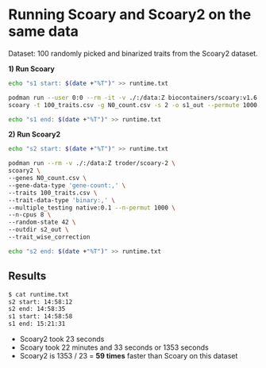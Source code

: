 # Running Scoary and Scoary2 on the same data

Dataset: 100 randomly picked and binarized traits from the Scoary2 dataset.

**1) Run Scoary**

```bash
echo "s1 start: $(date +"%T")" >> runtime.txt

podman run --user 0:0 --rm -it -v ./:/data:Z biocontainers/scoary:v1.6.16-1-deb_cv1 \
scoary -t 100_traits.csv -g N0_count.csv -s 2 -o s1_out --permute 1000 --correction I -p 0.1

echo "s1 end: $(date +"%T")" >> runtime.txt
```

**2) Run Scoary2**

```bash
echo "s2 start: $(date +"%T")" >> runtime.txt

podman run --rm -v ./:/data:Z troder/scoary-2 \
scoary2 \
--genes N0_count.csv \
--gene-data-type 'gene-count:,' \
--traits 100_traits.csv \
--trait-data-type 'binary:,' \
--multiple_testing native:0.1 --n-permut 1000 \
--n-cpus 8 \
--random-state 42 \
--outdir s2_out \
--trait_wise_correction

echo "s2 end: $(date +"%T")" >> runtime.txt
```

## Results

```bash
$ cat runtime.txt
s2 start: 14:58:12
s2 end: 14:58:35
s1 start: 14:58:58
s1 end: 15:21:31
```

- Scoary2 took 23 seconds
- Scoary took 22 minutes and 33 seconds or 1353 seconds
- Scoary2 is 1353 / 23 = **59 times** faster than Scoary on this dataset
